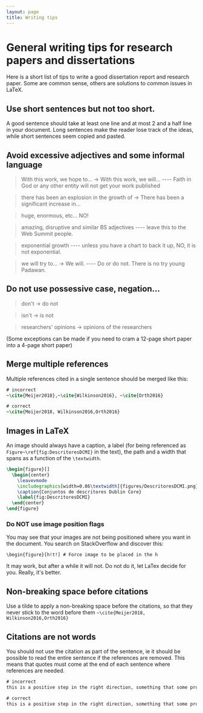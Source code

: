 ```yaml
---
layout: page
title: Writing tips
---
```


# General writing tips for research papers and dissertations

Here is a short list of tips to write a good dissertation report and research paper. Some are common sense, others are solutions to common issues in LaTeX.

## Use short sentences but not too short.

A good sentence should take at least one line and at most 2 and a half line in your document. Long sentences make the reader lose track of the ideas, while short sentences seem copied and pasted.

## Avoid excessive adjectives and some informal language

> With this work, we hope to... → With this work, we will... ---- Faith in God or any other entity will not get your work published

> there has been an explosion in the growth of → There has been a significant increase in...

> huge, enormous, etc... NO!

> amazing, disruptive and similar BS adjectives ---- leave this to the Web Summit people.

> exponential growth ---- unless you have a chart to back it up, NO, it is not exponential.

> we will try to... → We will. ---- Do or do not. There is no try young Padawan.

## Do not use possessive case, negation...

> don't → do not

> isn't → is not

> researchers' opinions → opinions of the researchers

(Some exceptions can be made if you need to cram a 12-page short paper into a 4-page short paper)

## Merge multiple references

Multiple references cited in a single sentence should be merged like this:

```tex
# incorrect
~\cite{Meijer2018},~\cite{Wilkinson2016}, ~\cite{Orth2016}

# correct
~\cite{Meijer2018, Wilkinson2016,Orth2016}
```

## Images in LaTeX

An image should always have a caption, a label (for being referenced as `Figure~\ref{fig:DescritoresDCMI}` in the text), the path and a width that spans as a function of the `\textwidth`.

```tex
\begin{figure}[]
  \begin{center}
    \leavevmode
    \includegraphics[width=0.86\textwidth]{figures/DescritoresDCMI.png}
    \caption{Conjuntos de descritores Dublin Core}
    \label{fig:DescritoresDCMI}
  \end{center}
\end{figure}
```

### Do NOT use image position flags

You may see that your images are not being positioned where you want in the document. You search on StackOverflow and discover this:

``\begin{figure}[h!t!] # Force image to be placed in the h``

It may work, but after a while it will not. Do not do it, let LaTex decide for you. Really, it's better.

## Non-breaking space before citations

Use a tilde to apply a non-breaking space before the citations, so that they never stick to the word before them `~\cite{Meijer2018, Wilkinson2016,Orth2016}`

## Citations are not words

You should not use the citation as part of the sentence, ie it should be possible to read the entire sentence if the references are removed. This means that quotes must come at the end of each sentence where references are needed.

```tex
# incorrect
this is a positive step in the right direction, something that some projects such as ~\cite{Meijer2018, Wilkinson2016,Orth2016} aim to set as the norm.

# correct
this is a positive step in the right direction, something that some projects aim to set as the norm~\cite{Meijer2018, Wilkinson2016,Orth2016}.
```

